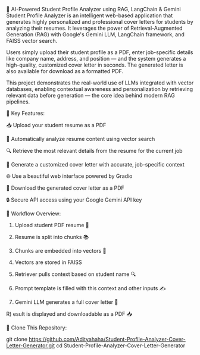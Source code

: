 📝 AI-Powered Student Profile Analyzer using RAG, LangChain & Gemini
Student Profile Analyzer is an intelligent web-based application that generates highly personalized and professional cover letters for students by analyzing their resumes. It leverages the power of Retrieval-Augmented Generation (RAG) with Google's Gemini LLM, LangChain framework, and FAISS vector search.

Users simply upload their student profile as a PDF, enter job-specific details like company name, address, and position — and the system generates a high-quality, customized cover letter in seconds. The generated letter is also available for download as a formatted PDF.

This project demonstrates the real-world use of LLMs integrated with vector databases, enabling contextual awareness and personalization by retrieving relevant data before generation — the core idea behind modern RAG pipelines.




🚀 Key Features:

📥 Upload your student resume as a PDF

🧠 Automatically analyze resume content using vector search

🔍 Retrieve the most relevant details from the resume for the current job

📝 Generate a customized cover letter with accurate, job-specific context

🌐 Use a beautiful web interface powered by Gradio

📄 Download the generated cover letter as a PDF

🔒 Secure API access using your Google Gemini API key



🧠 Workflow Overview:

1) Upload student PDF resume 📄

2) Resume is split into chunks 📚

3) Chunks are embedded into vectors 🔢

4) Vectors are stored in FAISS

5) Retriever pulls context based on student name 🔍

6) Prompt template is filled with this context and other inputs ✍️

7) Gemini LLM generates a full cover letter 💬

R) esult is displayed and downloadable as a PDF 📥



🔗 Clone This Repository:

git clone https://github.com/Adityahaha/Student-Profile-Analyzer-Cover-Letter-Generator.git
cd Student-Profile-Analyzer-Cover-Letter-Generator


